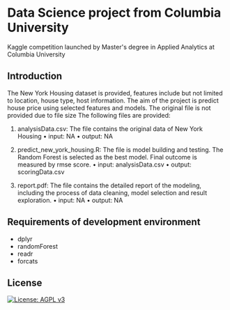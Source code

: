# Data Science project from Columbia University
Kaggle competition launched by Master's degree in Applied Analytics at Columbia University

## Introduction
The New York Housing dataset is provided, features include but not limited to location, house type, host information. The aim of the project is predict house price using selected features and models. The original file is not provided due to file size
The following files are provided:
1. analysisData.csv: The file contains the original data of New York Housing
•	input: NA
•	output: NA
2. predict_new_york_housing.R: The file is model building and testing. The Random Forest is selected as the best model. Final outcome is measured by rmse score.
•	input: analysisData.csv
•	output: scoringData.csv

3. report.pdf: The file contains the detailed report of the modeling, including the process of data cleaning, model selection and result exploration.
•	input: NA
•	output: NA

## Requirements of development environment
- dplyr
- randomForest
- readr
- forcats
## License
[![License: AGPL v3](https://img.shields.io/badge/License-AGPL_v3-green.svg)](https://www.gnu.org/licenses/agpl-3.0)
